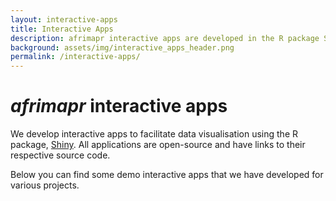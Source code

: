 ```yaml
---
layout: interactive-apps
title: Interactive Apps
description: afrimapr interactive apps are developed in the R package Shiny and published under open source licenses
background: assets/img/interactive_apps_header.png
permalink: /interactive-apps/
---
```


# _afrimapr_ interactive apps 

We develop interactive apps to facilitate data visualisation using the R package, [Shiny](https://www.shinyapps.io/). All applications are open-source and have links to their respective source code.

Below you can find some demo interactive apps that we have developed for various projects. 




